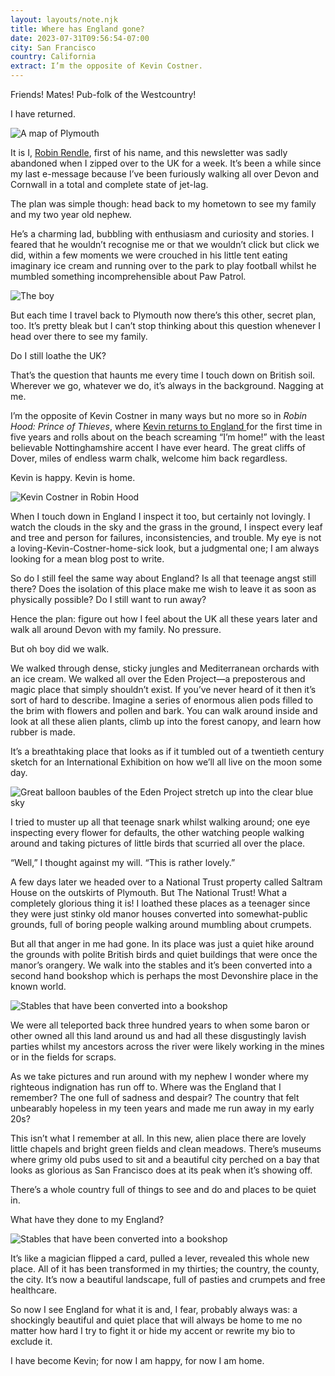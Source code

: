 ```yaml
---
layout: layouts/note.njk
title: Where has England gone?
date: 2023-07-31T09:56:54-07:00
city: San Francisco
country: California
extract: I’m the opposite of Kevin Costner.
---
```


Friends! Mates! Pub-folk of the Westcountry!

I have returned.

![A map of Plymouth](/images/newsletter/england/plymouth.jpg)

It is I, [Robin Rendle](https://robinrendle.com), first of his name, and this newsletter was sadly abandoned when I zipped over to the UK for a week. It’s been a while since my last e-message because I’ve been furiously walking all over Devon and Cornwall in a total and complete state of jet-lag.

The plan was simple though: head back to my hometown to see my family and my two year old nephew.

He’s a charming lad, bubbling with enthusiasm and curiosity and stories. I feared that he wouldn’t recognise me or that we wouldn’t click but click we did, within a few moments we were crouched in his little tent eating imaginary ice cream and running over to the park to play football whilst he mumbled something incomprehensible about Paw Patrol.

![The boy](/images/newsletter/england/alex.jpg)

But each time I travel back to Plymouth now there’s this other, secret plan, too. It’s pretty bleak but I can’t stop thinking about this question whenever I head over there to see my family.

Do I still loathe the UK?

That’s the question that haunts me every time I touch down on British soil. Wherever we go, whatever we do, it’s always in the background. Nagging at me.

I’m the opposite of Kevin Costner in many ways but no more so in _Robin Hood: Prince of Thieves_, where [Kevin returns to England ](https://www.youtube.com/watch?v=Qz8CBjAYHP8) for the first time in five years and rolls about on the beach screaming “I’m home!” with the least believable Nottinghamshire accent I have ever heard. The great cliffs of Dover, miles of endless warm chalk, welcome him back regardless.

Kevin is happy. Kevin is home.

![Kevin Costner in Robin Hood](/images/newsletter/england/kevin.jpg)

When I touch down in England I inspect it too, but certainly not lovingly. I watch the clouds in the sky and the grass in the ground, I inspect every leaf and tree and person for failures, inconsistencies, and trouble. My eye is not a loving-Kevin-Costner-home-sick look, but a judgmental one; I am always looking for a mean blog post to write.

So do I still feel the same way about England? Is all that teenage angst still there? Does the isolation of this place make me wish to leave it as soon as physically possible? Do I still want to run away?

Hence the plan: figure out how I feel about the UK all these years later and walk all around Devon with my family. No pressure.

But oh boy did we walk.

We walked through dense, sticky jungles and Mediterranean orchards with an ice cream. We walked all over the Eden Project—a preposterous and magic place that simply shouldn’t exist. If you’ve never heard of it then it’s sort of hard to describe. Imagine a series of enormous alien pods filled to the brim with flowers and pollen and bark. You can walk around inside and look at all these alien plants, climb up into the forest canopy, and learn how rubber is made.

It’s a breathtaking place that looks as if it tumbled out of a twentieth century sketch for an International Exhibition on how we’ll all live on the moon some day.

![Great balloon baubles of the Eden Project stretch up into the clear blue sky](/images/newsletter/england/eden-project.jpg)

I tried to muster up all that teenage snark whilst walking around; one eye inspecting every flower for defaults, the other watching people walking around and taking pictures of little birds that scurried all over the place.

“Well,” I thought against my will. “This is rather lovely.”

A few days later we headed over to a National Trust property called Saltram House on the outskirts of Plymouth. But The National Trust! What a completely glorious thing it is! I loathed these places as a teenager since they were just stinky old manor houses converted into somewhat-public grounds, full of boring people walking around mumbling about crumpets.

But all that anger in me had gone. In its place was just a quiet hike around the grounds with polite British birds and quiet buildings that were once the manor’s orangery. We walk into the stables and it’s been converted into a second hand bookshop which is perhaps the most Devonshire place in the known world.

![Stables that have been converted into a bookshop](/images/newsletter/england/stables.jpg)

We were all teleported back three hundred years to when some baron or other owned all this land around us and had all these disgustingly lavish parties whilst my ancestors across the river were likely working in the mines or in the fields for scraps.

As we take pictures and run around with my nephew I wonder where my righteous indignation has run off to. Where was the England that I remember? The one full of sadness and despair? The country that felt unbearably hopeless in my teen years and made me run away in my early 20s?

This isn’t what I remember at all. In this new, alien place there are lovely little chapels and bright green fields and clean meadows. There’s museums where grimy old pubs used to sit and a beautiful city perched on a bay that looks as glorious as San Francisco does at its peak when it’s showing off.

There’s a whole country full of things to see and do and places to be quiet in.

What have they done to my England?

![Stables that have been converted into a bookshop](/images/newsletter/england/saltram-house.jpg)

It’s like a magician flipped a card, pulled a lever, revealed this whole new place. All of it has been transformed in my thirties; the country, the county, the city. It’s now a beautiful landscape, full of pasties and crumpets and free healthcare.

So now I see England for what it is and, I fear, probably always was: a shockingly beautiful and quiet place that will always be home to me no matter how hard I try to fight it or hide my accent or rewrite my bio to exclude it.

I have become Kevin; for now I am happy, for now I am home.
